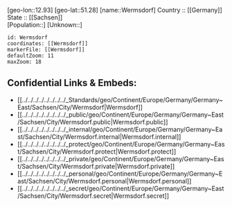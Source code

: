 ﻿---
location: [51.28,12.93] 
mapzoom: [7,12] 
mapmarker: city 
type: City
tags:
- geo/City


SpocWebEntityId: 35551
isDeleted: false
confidential: public

---
[geo-lon::12.93] 
[geo-lat::51.28] 
[name::Wermsdorf] 
Country :: [[Germany]]  
State :: [[Sachsen]]  
[Population::] 
[Unknown::] 


```leaflet
id: Wermsdorf
coordinates: [[Wermsdorf]] 
markerFile: [[Wermsdorf]] 
defaultZoom: 11 
maxZoom: 18
```


## Confidential Links & Embeds: 
- [[../../../../../../../../_Standards/geo/Continent/Europe/Germany/Germany~East/Sachsen/City/Wermsdorf|Wermsdorf]] 
- [[../../../../../../../../_public/geo/Continent/Europe/Germany/Germany~East/Sachsen/City/Wermsdorf.public|Wermsdorf.public]] 
- [[../../../../../../../../_internal/geo/Continent/Europe/Germany/Germany~East/Sachsen/City/Wermsdorf.internal|Wermsdorf.internal]] 
- [[../../../../../../../../_protect/geo/Continent/Europe/Germany/Germany~East/Sachsen/City/Wermsdorf.protect|Wermsdorf.protect]] 
- [[../../../../../../../../_private/geo/Continent/Europe/Germany/Germany~East/Sachsen/City/Wermsdorf.private|Wermsdorf.private]] 
- [[../../../../../../../../_personal/geo/Continent/Europe/Germany/Germany~East/Sachsen/City/Wermsdorf.personal|Wermsdorf.personal]] 
- [[../../../../../../../../_secret/geo/Continent/Europe/Germany/Germany~East/Sachsen/City/Wermsdorf.secret|Wermsdorf.secret]] 
